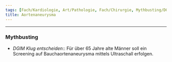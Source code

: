 ```yaml
---
tags: [Fach/Kardiologie, Art/Pathologie, Fach/Chirurgie, Mythbusting/DGIM-Klug-entscheiden]
title: Aortenaneurysma
---
```

---
### Mythbusting
- *DGIM Klug entscheiden*:: Für über 65 Jahre alte Männer soll ein Screening auf Bauchaortenaneurysma mittels Ultraschall erfolgen.
